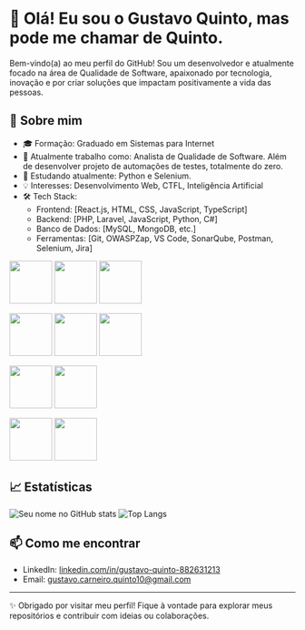 # 👋 Olá! Eu sou o Gustavo Quinto, mas pode me chamar de Quinto.

Bem-vindo(a) ao meu perfil do GitHub! Sou um desenvolvedor e atualmente focado na área de Qualidade de Software, apaixonado por tecnologia, inovação e por criar soluções que impactam positivamente a vida das pessoas.

## 🚀 Sobre mim

- 🎓 Formação: Graduado em Sistemas para Internet
- 💼 Atualmente trabalho como: Analista de Qualidade de Software. Além de desenvolver projeto de automações de testes, totalmente do zero.
- 🌱 Estudando atualmente: Python e Selenium.
- 💡 Interesses: Desenvolvimento Web, CTFL, Inteligência Artificial
- 🛠️ Tech Stack:
  - Frontend: [React.js, HTML, CSS, JavaScript, TypeScript]
  - Backend: [PHP, Laravel, JavaScript, Python, C#]
  - Banco de Dados: [MySQL, MongoDB, etc.]
  - Ferramentas: [Git, OWASPZap, VS Code, SonarQube, Postman, Selenium, Jira]
<p align="left">
 <img src="https://cdn.jsdelivr.net/gh/devicons/devicon@latest/icons/linux/linux-original.svg" height="75" />
 <img src="https://cdn.jsdelivr.net/gh/devicons/devicon@latest/icons/apple/apple-original.svg" height="75"/>
 <img src="https://cdn.jsdelivr.net/gh/devicons/devicon@latest/icons/windows11/windows11-original-wordmark.svg" height="75"/>  
  
</p>
<p align="left">
  <img src="https://cdn.jsdelivr.net/gh/devicons/devicon@latest/icons/python/python-original-wordmark.svg" height="75" />
  <img src="https://cdn.jsdelivr.net/gh/devicons/devicon@latest/icons/selenium/selenium-original.svg" height="75"/>
  <img src="https://cdn.jsdelivr.net/gh/devicons/devicon@latest/icons/cypressio/cypressio-original-wordmark.svg" height="75"/>
</p>
 <p align="left">
  <img src="https://cdn.jsdelivr.net/gh/devicons/devicon@latest/icons/postman/postman-original.svg" height="75"/>      
  <img src="https://cdn.jsdelivr.net/gh/devicons/devicon@latest/icons/sonarqube/sonarqube-original-wordmark.svg" height="75"/>
 </p>
 
 <img src="https://cdn.jsdelivr.net/gh/devicons/devicon@latest/icons/laravel/laravel-original.svg" height="75"/>
 <img src="https://cdn.jsdelivr.net/gh/devicons/devicon@latest/icons/mysql/mysql-original-wordmark.svg"  height="75"/>
 
          
       
          
          

## 📈 Estatísticas

![Seu nome no GitHub stats](https://github-readme-stats.vercel.app/api?username=SEU_USUARIO&show_icons=true&theme=dracula)
![Top Langs](https://github-readme-stats.vercel.app/api/top-langs/?username=SEU_USUARIO&layout=compact&theme=dracula)

## 📫 Como me encontrar

- LinkedIn: [linkedin.com/in/gustavo-quinto-882631213](https://linkedin.com/in/seu-usuario](https://www.linkedin.com/in/gustavo-quinto-882631213/))
- Email: [gustavo.carneiro.quinto10@gmail.com](mailto:gustavo.carneiro.quinto10@gmail.com)

---

✨ Obrigado por visitar meu perfil! Fique à vontade para explorar meus repositórios e contribuir com ideias ou colaborações.
